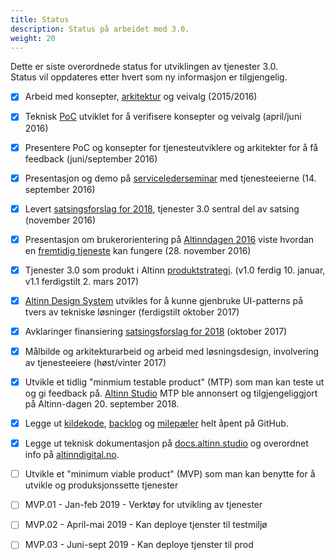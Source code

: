 ```yaml
---
title: Status
description: Status på arbeidet med 3.0.
weight: 20
---
```


Dette er siste overordnede status for utviklingen av tjenester 3.0.  
Status vil oppdateres etter hvert som ny informasjon er tilgjengelig.


 - [X] Arbeid med konsepter, [arkitektur](../architecture) og veivalg (2015/2016)
 - [X] Teknisk [PoC] utviklet for å verifisere konsepter og veivalg (april/juni 2016)
 - [X] Presentere PoC og konsepter for tjenesteutviklere og arkitekter for å få feedback (juni/september 2016)
 - [X] Presentasjon og demo på [servicelederseminar] med tjenesteeierne (14. september 2016)
 - [X] Levert [satsingsforslag for 2018](../satsingsforslag/), tjenester 3.0 sentral del av satsing (november 2016)
 - [X] Presentasjon om brukerorientering på [Altinndagen 2016] viste hvordan en [fremtidig tjeneste] kan fungere (28. november 2016)
 - [X] Tjenester 3.0 som produkt i Altinn [produktstrategi]. (v1.0 ferdig 10. januar, v1.1 ferdigstilt 2. mars 2017)
 - [X] [Altinn Design System](https://github.com/Altinn/DesignSystem) utvikles for å kunne gjenbruke UI-patterns på tvers av tekniske løsninger (ferdigstilt oktober 2017)
 - [X] Avklaringer finansiering [satsingsforslag for 2018](../satsingsforslag/) (oktober 2017)
 - [X] Målbilde og arkitekturarbeid og arbeid med løsningsdesign, involvering av tjenesteeiere (høst/vinter 2017)
 - [X] Utvikle et tidlig "minmium testable product" (MTP) som man kan teste ut og gi feedback på.
   [Altinn Studio](https://altinn.studio) MTP ble annonsert og tilgjengeliggjort på Altinn-dagen 20. september 2018.
 - [X] Legge ut [kildekode], [backlog] og [milepæler] helt åpent på GitHub.
 - [X] Legge ut teknisk dokumentasjon på [docs.altinn.studio] og overordnet info på [altinndigital.no].
 - [ ] Utvikle et "minimum viable product" (MVP) som man kan benytte for å utvikle og produksjonssette tjenester
  - [ ] MVP.01 - Jan-feb 2019 - Verktøy for utvikling av tjenester
  - [ ] MVP.02 - April-mai 2019 - Kan deploye tjenster til testmiljø
  - [ ] MVP.03 - Juni-sept 2019 - Kan deploye tjenster til prod


[PoC]: https://en.wikipedia.org/wiki/Proof_of_concept
[servicelederseminar]: https://altinnett.brreg.no/SharePoint/Servicelederseminar/Servicelederseminar%202016/Referat%20servicelederseminar%2014.9.2016.pdf
[Altinndagen 2016]: https://altinnett.brreg.no/altinndagen2016/
[fremtidig tjeneste]: https://altinnett.brreg.no/Global/Altinndagen%202016/Finn%C3%B8ySaltnes-Enklere%20oppstart%20for%20grundere.pdf
[produktstrategi]: https://altinnett.brreg.no/no/Altinn/Altinn-strategi/
[alpha]: https://en.wikipedia.org/wiki/Software_release_life_cycle#Alpha
[Starte Enkeltpersonforetak]: http://altinn.github.io/DesignSystem/versjon-altinndagen/patterns/04-sider-90-starte-enk-00-starte-enk-0/04-sider-90-starte-enk-00-starte-enk-0.html
[kildekode]: https://github.com/Altinn/altinn-studio
[backlog]: https://github.com/Altinn/altinn-studio/issues
[milepæler]: https://github.com/Altinn/altinn-studio/milestones?direction=asc&sort=due_date&state=open
[docs.altinn.studio]: https://docs.altinn.studio
[altinndigital.no]: https://altinndigital.no/altinn-studio